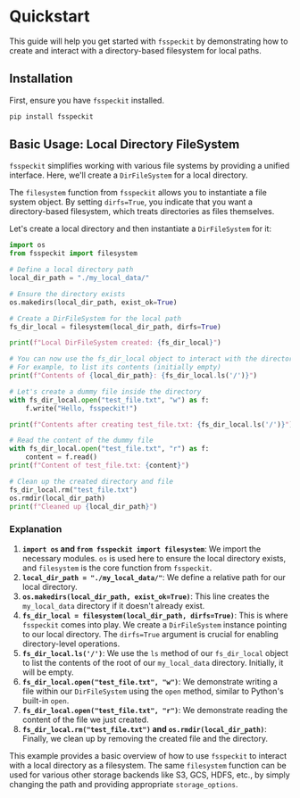 # Quickstart

This guide will help you get started with `fsspeckit` by demonstrating how to create and interact with a directory-based filesystem for local paths.

## Installation

First, ensure you have `fsspeckit` installed.

```bash
pip install fsspeckit
```

## Basic Usage: Local Directory FileSystem

`fsspeckit` simplifies working with various file systems by providing a unified interface. Here, we'll create a `DirFileSystem` for a local directory.

The `filesystem` function from `fsspeckit` allows you to instantiate a file system object. By setting `dirfs=True`, you indicate that you want a directory-based filesystem, which treats directories as files themselves.

Let's create a local directory and then instantiate a `DirFileSystem` for it:

```python
import os
from fsspeckit import filesystem

# Define a local directory path
local_dir_path = "./my_local_data/"

# Ensure the directory exists
os.makedirs(local_dir_path, exist_ok=True)

# Create a DirFileSystem for the local path
fs_dir_local = filesystem(local_dir_path, dirfs=True)

print(f"Local DirFileSystem created: {fs_dir_local}")

# You can now use the fs_dir_local object to interact with the directory
# For example, to list its contents (initially empty)
print(f"Contents of {local_dir_path}: {fs_dir_local.ls('/')}")

# Let's create a dummy file inside the directory
with fs_dir_local.open("test_file.txt", "w") as f:
    f.write("Hello, fsspeckit!")

print(f"Contents after creating test_file.txt: {fs_dir_local.ls('/')}")

# Read the content of the dummy file
with fs_dir_local.open("test_file.txt", "r") as f:
    content = f.read()
print(f"Content of test_file.txt: {content}")

# Clean up the created directory and file
fs_dir_local.rm("test_file.txt")
os.rmdir(local_dir_path)
print(f"Cleaned up {local_dir_path}")
```

### Explanation

1.  **`import os` and `from fsspeckit import filesystem`**: We import the necessary modules. `os` is used here to ensure the local directory exists, and `filesystem` is the core function from `fsspeckit`.
2.  **`local_dir_path = "./my_local_data/"`**: We define a relative path for our local directory.
3.  **`os.makedirs(local_dir_path, exist_ok=True)`**: This line creates the `my_local_data` directory if it doesn't already exist.
4.  **`fs_dir_local = filesystem(local_dir_path, dirfs=True)`**: This is where `fsspeckit` comes into play. We create a `DirFileSystem` instance pointing to our local directory. The `dirfs=True` argument is crucial for enabling directory-level operations.
5.  **`fs_dir_local.ls('/')`**: We use the `ls` method of our `fs_dir_local` object to list the contents of the root of our `my_local_data` directory. Initially, it will be empty.
6.  **`fs_dir_local.open("test_file.txt", "w")`**: We demonstrate writing a file within our `DirFileSystem` using the `open` method, similar to Python's built-in `open`.
7.  **`fs_dir_local.open("test_file.txt", "r")`**: We demonstrate reading the content of the file we just created.
8.  **`fs_dir_local.rm("test_file.txt")` and `os.rmdir(local_dir_path)`**: Finally, we clean up by removing the created file and the directory.

This example provides a basic overview of how to use `fsspeckit` to interact with a local directory as a filesystem. The same `filesystem` function can be used for various other storage backends like S3, GCS, HDFS, etc., by simply changing the path and providing appropriate `storage_options`.